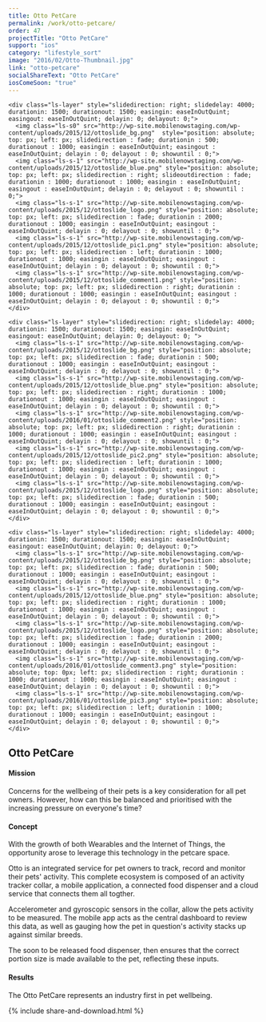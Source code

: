 ```yaml
---
title: Otto PetCare
permalink: /work/otto-petcare/
order: 47
projectTitle: "Otto PetCare"
support: "ios"
category: "lifestyle_sort"
image: "2016/02/Otto-Thumbnail.jpg"
link: "otto-petcare"
socialShareText: "Otto PetCare"
iosComeSoon: "true"
---
```

<div class="avia-layerslider solid_bottom_border">
  <div id="layerslider_1" class="ls-wp-container">

    <div class="ls-layer" style="slidedirection: right; slidedelay: 4000; durationin: 1500; durationout: 1500; easingin: easeInOutQuint; easingout: easeInOutQuint; delayin: 0; delayout: 0;">
      <img class="ls-s0" src="http://wp-site.mobilenowstaging.com/wp-content/uploads/2015/12/ottoslide_bg.png"  style="position: absolute; top: px; left: px; slidedirection : fade; durationin : 500; durationout : 1000; easingin : easeInOutQuint; easingout : easeInOutQuint; delayin : 0; delayout : 0; showuntil : 0;">
      <img class="ls-s-1" src="http://wp-site.mobilenowstaging.com/wp-content/uploads/2015/12/ottoslide_blue.png" style="position: absolute; top: px; left: px; slidedirection : right; slideoutdirection : fade;  durationin : 1000; durationout : 1000; easingin : easeInOutQuint; easingout : easeInOutQuint; delayin : 0; delayout : 0; showuntil : 0;">
      <img class="ls-s-1" src="http://wp-site.mobilenowstaging.com/wp-content/uploads/2015/12/ottoslide_logo.png" style="position: absolute; top: px; left: px; slidedirection : fade; durationin : 2000; durationout : 1000; easingin : easeInOutQuint; easingout : easeInOutQuint; delayin : 0; delayout : 0; showuntil : 0;">
      <img class="ls-s-1" src="http://wp-site.mobilenowstaging.com/wp-content/uploads/2015/12/ottoslide_pic1.png" style="position: absolute; top: px; left: px; slidedirection : left; durationin : 1000; durationout : 1000; easingin : easeInOutQuint; easingout : easeInOutQuint; delayin : 0; delayout : 0; showuntil : 0;">
      <img class="ls-s-1" src="http://wp-site.mobilenowstaging.com/wp-content/uploads/2015/12/ottoslide_comment1.png" style="position: absolute; top: px; left: px; slidedirection : right; durationin : 1000; durationout : 1000; easingin : easeInOutQuint; easingout : easeInOutQuint; delayin : 0; delayout : 0; showuntil : 0;">
    </div>

    <div class="ls-layer" style="slidedirection: right; slidedelay: 4000; durationin: 1500; durationout: 1500; easingin: easeInOutQuint; easingout: easeInOutQuint; delayin: 0; delayout: 0; ">
      <img class="ls-s-1" src="http://wp-site.mobilenowstaging.com/wp-content/uploads/2015/12/ottoslide_bg.png" style="position: absolute; top: px; left: px; slidedirection : fade; durationin : 500; durationout : 1000; easingin : easeInOutQuint; easingout : easeInOutQuint; delayin : 0; delayout : 0; showuntil : 0;">
      <img class="ls-s-1" src="http://wp-site.mobilenowstaging.com/wp-content/uploads/2015/12/ottoslide_blue.png" style="position: absolute; top: px; left: px; slidedirection : right; durationin : 1000; durationout : 1000; easingin : easeInOutQuint; easingout : easeInOutQuint; delayin : 0; delayout : 0; showuntil : 0;">
      <img class="ls-s-1" src="http://wp-site.mobilenowstaging.com/wp-content/uploads/2016/01/ottoslide_comment2.png" style="position: absolute; top: px; left: px; slidedirection : right; durationin : 1000; durationout : 1000; easingin : easeInOutQuint; easingout : easeInOutQuint; delayin : 0; delayout : 0; showuntil : 0;">
      <img class="ls-s-1" src="http://wp-site.mobilenowstaging.com/wp-content/uploads/2015/12/ottoslide_pic2.png" style="position: absolute; top: px; left: px; slidedirection : left; durationin : 1000; durationout : 1000; easingin : easeInOutQuint; easingout : easeInOutQuint; delayin : 0; delayout : 0; showuntil : 0;">
      <img class="ls-s-1" src="http://wp-site.mobilenowstaging.com/wp-content/uploads/2015/12/ottoslide_logo.png" style="position: absolute; top: px; left: px; slidedirection : fade; durationin : 500; durationout : 1000; easingin : easeInOutQuint; easingout : easeInOutQuint; delayin : 0; delayout : 0; showuntil : 0;">
    </div>

    <div class="ls-layer" style="slidedirection: right; slidedelay: 4000; durationin: 1500; durationout: 1500; easingin: easeInOutQuint; easingout: easeInOutQuint; delayin: 0; delayout: 0;">
      <img class="ls-s-1" src="http://wp-site.mobilenowstaging.com/wp-content/uploads/2015/12/ottoslide_bg.png" style="position: absolute; top: px; left: px; slidedirection : fade; durationin : 500; durationout : 1000; easingin : easeInOutQuint; easingout : easeInOutQuint; delayin : 0; delayout : 0; showuntil : 0;">
      <img class="ls-s-1" src="http://wp-site.mobilenowstaging.com/wp-content/uploads/2015/12/ottoslide_blue.png" style="position: absolute; top: px; left: px; slidedirection : right; durationin : 1000; durationout : 1000; easingin : easeInOutQuint; easingout : easeInOutQuint; delayin : 0; delayout : 0; showuntil : 0;">
      <img class="ls-s-1" src="http://wp-site.mobilenowstaging.com/wp-content/uploads/2015/12/ottoslide_logo.png" style="position: absolute; top: px; left: px; slidedirection : fade; durationin : 2000; durationout : 1000; easingin : easeInOutQuint; easingout : easeInOutQuint; delayin : 0; delayout : 0; showuntil : 0;">
      <img class="ls-s-1" src="http://wp-site.mobilenowstaging.com/wp-content/uploads/2016/01/ottoslide_comment3.png" style="position: absolute; top: 0px; left: px; slidedirection : right; durationin : 1000; durationout : 1000; easingin : easeInOutQuint; easingout : easeInOutQuint; delayin : 0; delayout : 0; showuntil : 0;">
      <img class="ls-s-1" src="http://wp-site.mobilenowstaging.com/wp-content/uploads/2016/01/ottoslide_pic3.png" style="position: absolute; top: px; left: px; slidedirection : left; durationin : 1000; durationout : 1000; easingin : easeInOutQuint; easingout : easeInOutQuint; delayin : 0; delayout : 0; showuntil : 0;">
    </div>
  </div>
</div>

<div class="wrapper content project-detail" markdown="1">
  <h2 class="content-h2 with-bottom-line">Otto PetCare</h2>

#### Mission

Concerns for the wellbeing of their pets is a key consideration for all pet owners. However, how can this be balanced and prioritised with the increasing pressure on everyone's time?

#### Concept

With the growth of both Wearables and the Internet of Things, the opportunity arose to leverage this technology in the petcare space.

Otto is an integrated service for pet owners to track, record and monitor their pets' activity. This complete ecosystem is composed of an activity tracker collar, a mobile application, a connected food dispenser and a cloud service that connects them all togther.

Accelerometer and gyroscopic sensors in the collar, allow the pets activity to be measured. The mobile app acts as the central dashboard to review this data, as well as gauging how the pet in question's activity stacks up against similar breeds.

The soon to be released food dispenser, then ensures that the correct portion size is made available to the pet, reflecting these inputs.

#### Results

The Otto PetCare represents an industry first in pet wellbeing.

</div>

{% include share-and-download.html %}

<script>
$(document).ready(function() {
  if (typeof $.fn.layerSlider == "undefined") {
    lsShowNotice('layerslider_1','jquery');
  }
  else if (typeof $.transit == "undefined" || typeof $.transit.modifiedForLayerSlider == "undefined") {
    lsShowNotice('layerslider_1', 'transit');
  }
  else
  {
    $("#layerslider_1").layerSlider({
      width : '1440px',
      height : '650px',
      responsive : true,
      responsiveUnder : 0,
      sublayerContainer : 0,
      autoStart : true,
      pauseOnHover : true,
      firstLayer : 1,
      animateFirstLayer : true,
      randomSlideshow : false,
      twoWaySlideshow : true,
      loops : 0,
      forceLoopNum : true,
      autoPlayVideos : true,
      autoPauseSlideshow : 'auto',
      youtubePreview : 'maxresdefault.jpg',
      keybNav : true,
      touchNav : true,
      skin : 'fullwidth',
      skinsPath : '../../css/LayerSlider/skins/',
      globalBGColor : 'transparent',
      navPrevNext : true,
      navStartStop : false,
      navButtons : true,
      hoverPrevNext : true,
      hoverBottomNav : false,
      showBarTimer : false,
      showCircleTimer : true,
      thumbnailNavigation : 'hover',
      tnWidth : 100,
      tnHeight : 60,
      tnContainerWidth : '60%',
      tnActiveOpacity : 35,
      tnInactiveOpacity : 100,
      imgPreload : true,
      yourLogo : false,
      yourLogoStyle : 'left: 10px; top: 10px;',
      yourLogoLink : false,
      yourLogoTarget : '_self',
      cbInit : function(element) { },
      cbStart : function(data) { },
      cbStop : function(data) { },
      cbPause : function(data) { },
      cbAnimStart : function(data) { },
      cbAnimStop : function(data) { },
      cbPrev : function(data) { },
      cbNext : function(data) { }
    });
  }
});
</script>
